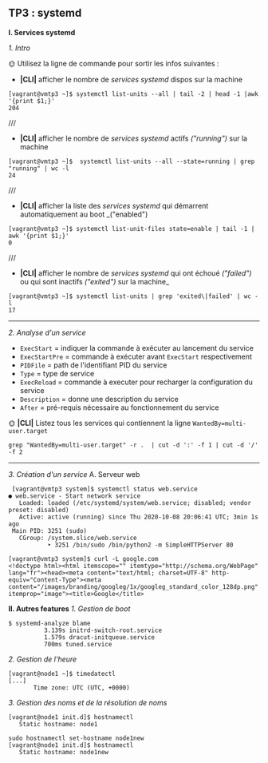 ## TP3 : systemd

**I. Services systemd**

*1. Intro*

🌞 Utilisez la ligne de commande pour sortir les infos suivantes :

-   **|CLI|** afficher le nombre de _services systemd_ dispos sur la machine
```
[vagrant@vmtp3 ~]$ systemctl list-units --all | tail -2 | head -1 |awk '{print $1;}'
204
```
///
-   **|CLI|** afficher le nombre de _services systemd_ actifs _("running")_ sur la machine
```
[vagrant@vmtp3 ~]$  systemctl list-units --all --state=running | grep "running" | wc -l
24
```
///

-   **|CLI|** afficher la liste des _services systemd_ qui démarrent automatiquement au boot _("enabled")	
```
[vagrant@vmtp3 ~]$ systemctl list-unit-files state=enable | tail -1 | awk '{print $1;}'
0
```
///
-   **|CLI|** afficher le nombre de _services systemd_ qui ont échoué _("failed")_ ou qui sont inactifs _("exited")_ sur la machine_
```
[vagrant@vmtp3 ~]$ systemctl list-units | grep 'exited\|failed' | wc -l
17
```
---
*2. Analyse d'un service*


-   `ExecStart` = indiquer la commande à exécuter au lancement du service
-   `ExecStartPre` = commande à exécuter avant `ExecStart` respectivement
-   `PIDFile` = path de l'identifiant PID du service
-   `Type` = type de service
-   `ExecReload` = commande à executer pour recharger la configuration du service
-   `Description` = donne une description du service
-   `After` = pré-requis nécessaire au fonctionnement du service

🌞 **|CLI|** Listez tous les services qui contiennent la ligne `WantedBy=multi-user.target`
```
grep "WantedBy=multi-user.target" -r .  | cut -d ':' -f 1 | cut -d '/' -f 2
```
---
*3. Création d'un service*
A. Serveur web

```
 [vagrant@vmtp3 system]$ systemctl status web.service
● web.service - Start network service
   Loaded: loaded (/etc/systemd/system/web.service; disabled; vendor preset: disabled)
   Active: active (running) since Thu 2020-10-08 20:06:41 UTC; 3min 1s ago
 Main PID: 3251 (sudo)
   CGroup: /system.slice/web.service
           ‣ 3251 /bin/sudo /bin/python2 -m SimpleHTTPServer 80                                                                                                                                                  
```

```
[vagrant@vmtp3 system]$ curl -L google.com
<!doctype html><html itemscope="" itemtype="http://schema.org/WebPage" lang="fr"><head><meta content="text/html; charset=UTF-8" http-equiv="Content-Type"><meta content="/images/branding/googleg/1x/googleg_standard_color_128dp.png" itemprop="image"><title>Google</title>
```

**II. Autres features**
*1. Gestion de boot*
```
$ systemd-analyze blame
          3.139s initrd-switch-root.service
          1.579s dracut-initqueue.service
          700ms tuned.service
```
*2. Gestion de l'heure*
```
[vagrant@node1 ~]$ timedatectl
[...]
       Time zone: UTC (UTC, +0000)
```

*3. Gestion des noms et de la résolution de noms*
```
[vagrant@node1 init.d]$ hostnamectl
   Static hostname: node1
```

```
sudo hostnamectl set-hostname node1new
[vagrant@node1 init.d]$ hostnamectl
   Static hostname: node1new
```
